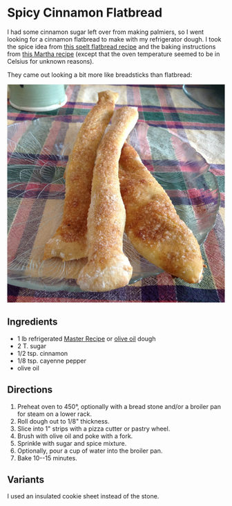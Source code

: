 [noKnead]: ../indices/noKnead.html
[photographed]: ../indices/photographed.html

# Spicy Cinnamon Flatbread

I had some cinnamon sugar left over from making palmiers, so I went looking for a cinnamon flatbread to make with my refrigerator dough.  I took the spice idea from [this spelt flatbread recipe](http://www.food.com/recipe/cinnamon-flat-bread-156504) and the baking instructions from [this Martha recipe](http://www.marthastewart.com/349900/sweet-cinnamon-flatbread) (except that the oven temperature seemed to be in Celsius for unknown reasons).

They came out looking a bit more like breadsticks than flatbread:

![cinnamon breadsticks](../images/cinnamonBreadsticks.png)

## Ingredients

* 1 lb refrigerated [Master Recipe](../bread/master.md) or [olive oil](../bread/oliveOil.md) dough
* 2 T. sugar
* 1/2 tsp. cinnamon
* 1/8 tsp. cayenne pepper
* olive oil

## Directions

1. Preheat oven to 450°, optionally with a bread stone and/or a broiler pan for steam on a lower rack.
2. Roll dough out to 1/8" thickness.
3. Slice into 1" strips with a pizza cutter or pastry wheel.
4. Brush with olive oil and poke with a fork.
5. Sprinkle with sugar and spice mixture.
6. Optionally, pour a cup of water into the broiler pan.
7. Bake 10--15 minutes.

## Variants

I used an insulated cookie sheet instead of the stone.

